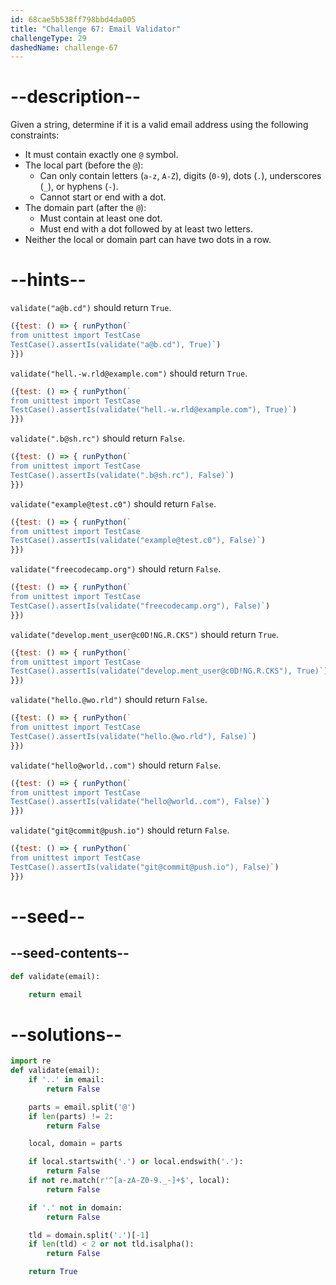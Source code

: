 ```yaml
---
id: 68cae5b538ff798bbd4da005
title: "Challenge 67: Email Validator"
challengeType: 29
dashedName: challenge-67
---
```


# --description--

Given a string, determine if it is a valid email address using the following constraints:

- It must contain exactly one `@` symbol.
- The local part (before the `@`):
  - Can only contain letters (`a-z`, `A-Z`), digits (`0-9`), dots (`.`), underscores (`_`), or hyphens (`-`).
  - Cannot start or end with a dot.
- The domain part (after the `@`):
  - Must contain at least one dot.
  - Must end with a dot followed by at least two letters.
- Neither the local or domain part can have two dots in a row.

# --hints--

`validate("a@b.cd")` should return `True`.

```js
({test: () => { runPython(`
from unittest import TestCase
TestCase().assertIs(validate("a@b.cd"), True)`)
}})
```

`validate("hell.-w.rld@example.com")` should return `True`.

```js
({test: () => { runPython(`
from unittest import TestCase
TestCase().assertIs(validate("hell.-w.rld@example.com"), True)`)
}})
```

`validate(".b@sh.rc")` should return `False`.

```js
({test: () => { runPython(`
from unittest import TestCase
TestCase().assertIs(validate(".b@sh.rc"), False)`)
}})
```

`validate("example@test.c0")` should return `False`.

```js
({test: () => { runPython(`
from unittest import TestCase
TestCase().assertIs(validate("example@test.c0"), False)`)
}})
```

`validate("freecodecamp.org")` should return `False`.

```js
({test: () => { runPython(`
from unittest import TestCase
TestCase().assertIs(validate("freecodecamp.org"), False)`)
}})
```

`validate("develop.ment_user@c0D!NG.R.CKS")` should return `True`.

```js
({test: () => { runPython(`
from unittest import TestCase
TestCase().assertIs(validate("develop.ment_user@c0D!NG.R.CKS"), True)`)
}})
```

`validate("hello.@wo.rld")` should return `False`.

```js
({test: () => { runPython(`
from unittest import TestCase
TestCase().assertIs(validate("hello.@wo.rld"), False)`)
}})
```

`validate("hello@world..com")` should return `False`.

```js
({test: () => { runPython(`
from unittest import TestCase
TestCase().assertIs(validate("hello@world..com"), False)`)
}})
```

`validate("git@commit@push.io")` should return `False`.

```js
({test: () => { runPython(`
from unittest import TestCase
TestCase().assertIs(validate("git@commit@push.io"), False)`)
}})
```

# --seed--

## --seed-contents--

```py
def validate(email):

    return email
```

# --solutions--

```py
import re
def validate(email):
    if '..' in email:
        return False

    parts = email.split('@')
    if len(parts) != 2:
        return False

    local, domain = parts

    if local.startswith('.') or local.endswith('.'):
        return False
    if not re.match(r'^[a-zA-Z0-9._-]+$', local):
        return False

    if '.' not in domain:
        return False

    tld = domain.split('.')[-1]
    if len(tld) < 2 or not tld.isalpha():
        return False

    return True
```
